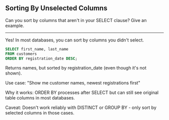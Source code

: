 ## Sorting By Unselected Columns

Can you sort by columns that aren't in your SELECT clause? Give an example.

---

Yes! In most databases, you can sort by columns you didn't select.

```sql
SELECT first_name, last_name
FROM customers
ORDER BY registration_date DESC;
```

Returns names, but sorted by registration_date (even though it's not shown).

Use case: "Show me customer names, newest registrations first"

Why it works:
ORDER BY processes after SELECT but can still see original table columns in most databases.

Caveat: Doesn't work reliably with DISTINCT or GROUP BY - only sort by selected columns in those cases.

